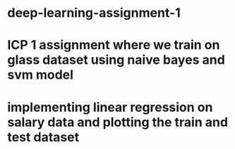 # deep-learning-assignment-1
# ICP 1 assignment where we train on glass dataset using naive bayes and svm model
# implementing linear regression on salary data and plotting the train and test dataset
